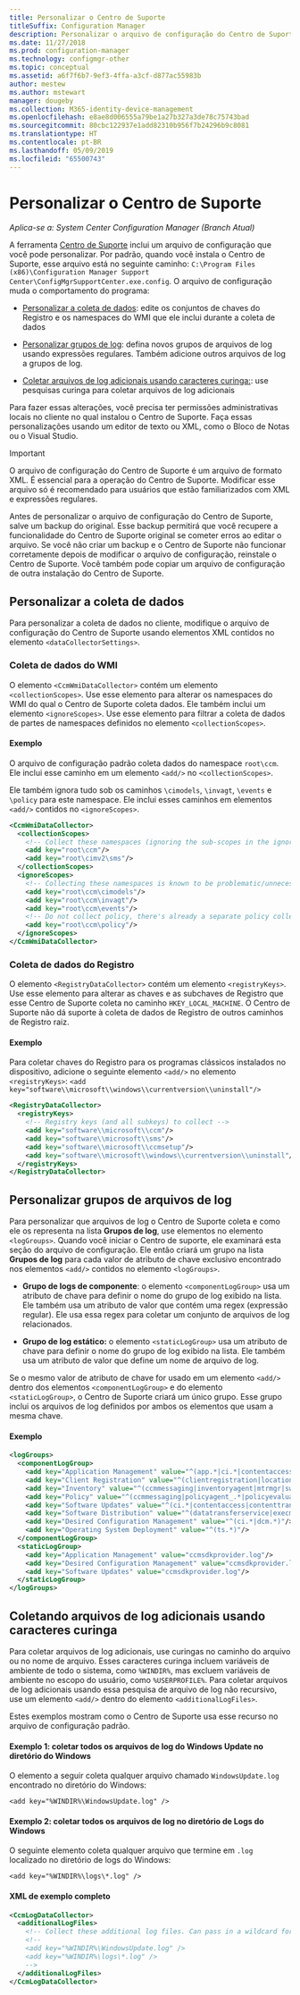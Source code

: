 ```yaml
---
title: Personalizar o Centro de Suporte
titleSuffix: Configuration Manager
description: Personalizar o arquivo de configuração do Centro de Suporte.
ms.date: 11/27/2018
ms.prod: configuration-manager
ms.technology: configmgr-other
ms.topic: conceptual
ms.assetid: a6f7f6b7-9ef3-4ffa-a3cf-d877ac55983b
author: mestew
ms.author: mstewart
manager: dougeby
ms.collection: M365-identity-device-management
ms.openlocfilehash: e8ae8d006555a79be1a27b327a3de78c75743bad
ms.sourcegitcommit: 80cbc122937e1add82310b956f7b24296b9c8081
ms.translationtype: HT
ms.contentlocale: pt-BR
ms.lasthandoff: 05/09/2019
ms.locfileid: "65500743"
---
```

# <a name="customize-support-center"></a>Personalizar o Centro de Suporte

*Aplica-se a: System Center Configuration Manager (Branch Atual)*

A ferramenta [Centro de Suporte](/sccm/core/support/support-center) inclui um arquivo de configuração que você pode personalizar. Por padrão, quando você instala o Centro de Suporte, esse arquivo está no seguinte caminho: `C:\Program Files (x86)\Configuration Manager Support Center\ConfigMgrSupportCenter.exe.config`. O arquivo de configuração muda o comportamento do programa:

  - [Personalizar a coleta de dados](#bkmk_datacoll): edite os conjuntos de chaves do Registro e os namespaces do WMI que ele inclui durante a coleta de dados  

  - [Personalizar grupos de log](#bkmk_loggroups): defina novos grupos de arquivos de log usando expressões regulares. Também adicione outros arquivos de log a grupos de log.  

  - [Coletar arquivos de log adicionais usando caracteres curinga:](#bkmk_wildcards): use pesquisas curinga para coletar arquivos de log adicionais  

Para fazer essas alterações, você precisa ter permissões administrativas locais no cliente no qual instalou o Centro de Suporte. Faça essas personalizações usando um editor de texto ou XML, como o Bloco de Notas ou o Visual Studio.

> [!Important]  
> O arquivo de configuração do Centro de Suporte é um arquivo de formato XML. É essencial para a operação do Centro de Suporte. Modificar esse arquivo só é recomendado para usuários que estão familiarizados com XML e expressões regulares.  

Antes de personalizar o arquivo de configuração do Centro de Suporte, salve um backup do original. Esse backup permitirá que você recupere a funcionalidade do Centro de Suporte original se cometer erros ao editar o arquivo. Se você não criar um backup e o Centro de Suporte não funcionar corretamente depois de modificar o arquivo de configuração, reinstale o Centro de Suporte. Você também pode copiar um arquivo de configuração de outra instalação do Centro de Suporte.



## <a name="bkmk_datacoll"></a> Personalizar a coleta de dados

Para personalizar a coleta de dados no cliente, modifique o arquivo de configuração do Centro de Suporte usando elementos XML contidos no elemento `<dataCollectorSettings>`.


### <a name="wmi-data-collection"></a>Coleta de dados do WMI

O elemento `<CcmWmiDataCollector>` contém um elemento `<collectionScopes>`. Use esse elemento para alterar os namespaces do WMI do qual o Centro de Suporte coleta dados. Ele também inclui um elemento `<ignoreScopes>`. Use esse elemento para filtrar a coleta de dados de partes de namespaces definidos no elemento `<collectionScopes>`.  
    
#### <a name="example"></a>Exemplo
O arquivo de configuração padrão coleta dados do namespace `root\ccm`. Ele inclui esse caminho em um elemento `<add/>` no `<collectionScopes>`. 

Ele também ignora tudo sob os caminhos `\cimodels`, `\invagt`, `\events` e `\policy` para este namespace. Ele inclui esses caminhos em elementos `<add/>` contidos no `<ignoreScopes>`.

```XML
<CcmWmiDataCollector>
  <collectionScopes>
    <!-- Collect these namespaces (ignoring the sub-scopes in the ignoreScopes block) -->
    <add key="root\ccm"/>
    <add key="root\cimv2\sms"/>
  </collectionScopes>
  <ignoreScopes>
    <!-- Collecting these namespaces is known to be problematic/unnecessary -->
    <add key="root\ccm\cimodels"/>
    <add key="root\ccm\invagt"/>
    <add key="root\ccm\events"/>
    <!-- Do not collect policy, there's already a separate policy collector.-->
    <add key="root\ccm\policy"/>
  </ignoreScopes>
</CcmWmiDataCollector>
```


### <a name="registry-data-collection"></a>Coleta de dados do Registro

O elemento `<RegistryDataCollector>` contém um elemento `<registryKeys>`. Use esse elemento para alterar as chaves e as subchaves de Registro que esse Centro de Suporte coleta no caminho `HKEY_LOCAL_MACHINE`. O Centro de Suporte não dá suporte à coleta de dados de Registro de outros caminhos de Registro raiz.

#### <a name="example"></a>Exemplo
Para coletar chaves do Registro para os programas clássicos instalados no dispositivo, adicione o seguinte elemento `<add/>` no elemento `<registryKeys>`: `<add key="software\\microsoft\\windows\\currentversion\\uninstall"/>`

```XML
<RegistryDataCollector>
  <registryKeys>
    <!-- Registry keys (and all subkeys) to collect -->
    <add key="software\\microsoft\\ccm"/>
    <add key="software\\microsoft\\sms"/>
    <add key="software\\microsoft\\ccmsetup"/>
    <add key="software\\microsoft\\windows\\currentversion\\uninstall"/>
  </registryKeys>
</RegistryDataCollector>
```



## <a name="bkmk_loggroups"></a> Personalizar grupos de arquivos de log

Para personalizar que arquivos de log o Centro de Suporte coleta e como ele os representa na lista **Grupos de log**, use elementos no elemento `<logGroups>`. Quando você iniciar o Centro de suporte, ele examinará esta seção do arquivo de configuração. Ele então criará um grupo na lista **Grupos de log** para cada valor de atributo de chave exclusivo encontrado nos elementos `<add/>` contidos no elemento `<logGroups>`.

  - **Grupo de logs de componente**: o elemento `<componentLogGroup>` usa um atributo de chave para definir o nome do grupo de log exibido na lista. Ele também usa um atributo de valor que contém uma regex (expressão regular). Ele usa essa regex para coletar um conjunto de arquivos de log relacionados.  

  - **Grupo de log estático:** o elemento `<staticLogGroup>` usa um atributo de chave para definir o nome do grupo de log exibido na lista. Ele também usa um atributo de valor que define um nome de arquivo de log.  

Se o mesmo valor de atributo de chave for usado em um elemento `<add/>` dentro dos elementos `<componentLogGroup>` e do elemento `<staticLogGroup>`, o Centro de Suporte criará um único grupo. Esse grupo inclui os arquivos de log definidos por ambos os elementos que usam a mesma chave.

#### <a name="example"></a>Exemplo
```XML
<logGroups>
  <componentLogGroup>
    <add key="Application Management" value="^(app.*|ci.*|contentaccess|contenttransfermanager|datatransferservice|dcm.*|execmgr.*|UserAffinity.*|.*Handler$|.*Provider$)"/>
    <add key="Client Registration" value="^(clientregistration|locationservices|ccmmessaging|ccmexec)"/>
    <add key="Inventory" value="^(ccmmessaging|inventoryagent|mtrmgr|swmtrreportgen|virtualapp|mtr.*|filesystemfile)"/>
    <add key="Policy" value="^(ccmmessaging|policyagent_.*|policyevaluator_.*)"/>
    <add key="Software Updates" value="^(ci.*|contentaccess|contenttransfermanager|datatransferservice|dcm.*|update.*|wuahandler|xmlstore|scanagent)"/>
    <add key="Software Distribution" value="^(datatransferservice|execmgr.*|contenttransfermanager|locationservices|contentaccess|filebits)"/>
    <add key="Desired Configuration Management" value="^(ci.*|dcm.*)"/>
    <add key="Operating System Deployment" value="^(ts.*)"/>
  </componentLogGroup>
  <staticLogGroup>
    <add key="Application Management" value="ccmsdkprovider.log"/>
    <add key="Desired Configuration Management" value="ccmsdkprovider.log"/>
    <add key="Software Updates" value="ccmsdkprovider.log"/>
  </staticLogGroup>
</logGroups>
```



## <a name="bkmk_wildcards"></a> Coletando arquivos de log adicionais usando caracteres curinga

Para coletar arquivos de log adicionais, use curingas no caminho do arquivo ou no nome de arquivo. Esses caracteres curinga incluem variáveis de ambiente de todo o sistema, como `%WINDIR%`, mas excluem variáveis de ambiente no escopo do usuário, como `%USERPROFILE%`. Para coletar arquivos de log adicionais usando essa pesquisa de arquivo de log não recursivo, use um elemento `<add/>` dentro do elemento `<additionalLogFiles>`. 

Estes exemplos mostram como o Centro de Suporte usa esse recurso no arquivo de configuração padrão.

#### <a name="example-1-collect-all-windows-update-log-files-in-the-windows-directory"></a>Exemplo 1: coletar todos os arquivos de log do Windows Update no diretório do Windows
O elemento a seguir coleta qualquer arquivo chamado `WindowsUpdate.log` encontrado no diretório do Windows: 

`<add key="%WINDIR%\WindowsUpdate.log" />`

#### <a name="example-2-collect-all-log-files-in-the-windows-logs-directory"></a>Exemplo 2: coletar todos os arquivos de log no diretório de Logs do Windows
O seguinte elemento coleta qualquer arquivo que termine em `.log` localizado no diretório de logs do Windows: 

`<add key="%WINDIR%\logs\*.log" />`

#### <a name="full-example-xml"></a>XML de exemplo completo
```XML
<CcmLogDataCollector>
  <additionalLogFiles>
    <!-- Collect these additional log files. Can pass in a wildcard for the filename. System variables are also supported. -->
    <!--
    <add key="%WINDIR%\WindowsUpdate.log" />
    <add key="%WINDIR%\logs\*.log" />
    -->
  </additionalLogFiles>
</CcmLogDataCollector>
```
